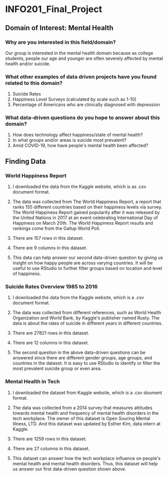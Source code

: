 # INFO201_Final_Project

## Domain of Interest: Mental Health
### Why are you interested in this field/domain?
Our group is interested in the mental health domain because as college students, people our age and younger are often severely affected by mental health and/or suicide.
### What other examples of data driven projects have you found related to this domain?
1. Suicide Rates
2. Happiness Level Surveys (calculated by scale such as 1-10)
3. Percentage of Americans who are clinically diagnosed with depression
### What data-driven questions do you hope to answer about this domain?
1. How does technology affect happiness/state of mental health?
2. In what groups and/or areas is suicide most prevalent?
3. Amid COVID-19, how have people's mental health been affected?

## Finding Data
### World Happiness Report
1. I downloaded the data from the Kaggle website, which is as .csv document format.

2. The data was collected from The World Happiness Report, a report that ranks 155 different countries based on their happiness levels via survey. The World Happiness Report gained popularity after it was released by the United Nations in 2017 at an event celebrating International Day of Happiness on March 20th. The World Happiness Report results and rankings come from the Gallup World Poll.

3. There are 157 rows in this dataset.

4. There are 9 columns in this dataset.

5. This data can help answer our second data-driven question by giving us insight on how happy people are across varying countries. It will be useful to use RStudio to further filter groups based on location and level of happiness.

### Suicide Rates Overview 1985 to 2016
1. I downloaded the data from the Kaggle website, which is a .csv document format. 

2. The data was collected from different references, such as World Health Organization and World Bank, by Kaggle's publisher named Rusty. The data is about the rates of suicide in different years in different countries.

3. There are 27821 rows in this dataset.

4. There are 12 columns in this dataset.

5. The second question in the above data-driven questions can be answered since there are different gender groups, age groups, and countries in the dataset. It is easy to use RStudio to identify or filter the most prevalent suicide group or even area. 

### Mental Health in Tech
1. I downloaded the dataset from Kaggle website, which is a .csv doument format.

2. The data was collected from a 2014 survey that measures attitudes towards mental health and frequency of mental health disorders in the tech workplace. The owner of this dataset is Open Souring Mental Illness, LTD. And this dataset was updated by Esther Kim, data intern at Kaggle.

3. There are 1259 rows in this dataset.

4. There are 27 columns in this dataset.

5. This dataset can answer how the tech workplace influence on people's mental health and mental health disorders. Thus, this dataset will help us answer our first data-driven question shown above.

